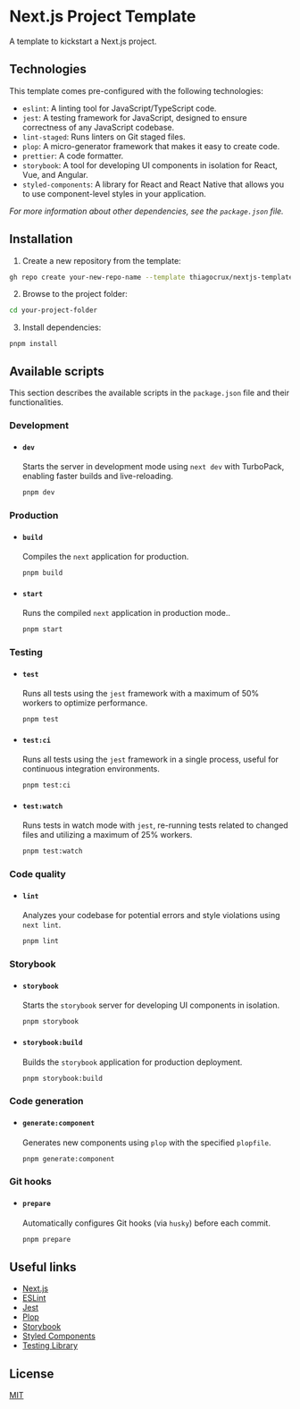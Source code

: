 # Next.js Project Template

A template to kickstart a Next.js project.

## Technologies

This template comes pre-configured with the following technologies:

- `eslint`: A linting tool for JavaScript/TypeScript code.
- `jest`: A testing framework for JavaScript, designed to ensure correctness of any JavaScript codebase.
- `lint-staged`: Runs linters on Git staged files.
- `plop`: A micro-generator framework that makes it easy to create code.
- `prettier`: A code formatter.
- `storybook`: A tool for developing UI components in isolation for React, Vue, and Angular.
- `styled-components`: A library for React and React Native that allows you to use component-level styles in your application.

_For more information about other dependencies, see the `package.json` file._

## Installation

1. Create a new repository from the template:

```bash
gh repo create your-new-repo-name --template thiagocrux/nextjs-template
```

2. Browse to the project folder:

```bash
cd your-project-folder
```

3. Install dependencies:

```
pnpm install
```

## Available scripts

This section describes the available scripts in the `package.json` file and their functionalities.

### Development

- #### `dev`

  Starts the server in development mode using `next dev` with TurboPack, enabling faster builds and live-reloading.

  ```bash
  pnpm dev
  ```

### Production

- #### `build`

  Compiles the `next` application for production.

  ```bash
  pnpm build
  ```

- #### `start`

  Runs the compiled `next` application in production mode..

  ```bash
  pnpm start
  ```

### Testing

- #### `test`

  Runs all tests using the `jest` framework with a maximum of 50% workers to optimize performance.

  ```bash
  pnpm test
  ```

- #### `test:ci`

  Runs all tests using the `jest` framework in a single process, useful for continuous integration environments.

  ```bash
  pnpm test:ci
  ```

- #### `test:watch`

  Runs tests in watch mode with `jest`, re-running tests related to changed files and utilizing a maximum of 25% workers.

  ```bash
  pnpm test:watch
  ```

### Code quality

- #### `lint`

  Analyzes your codebase for potential errors and style violations using `next lint`.

  ```bash
  pnpm lint
  ```

### Storybook

- #### `storybook`

  Starts the `storybook` server for developing UI components in isolation.

  ```bash
  pnpm storybook
  ```

- #### `storybook:build`

  Builds the `storybook` application for production deployment.

  ```bash
  pnpm storybook:build
  ```

### Code generation

- #### `generate:component`

  Generates new components using `plop` with the specified `plopfile`.

  ```bash
  pnpm generate:component
  ```

### Git hooks

- #### `prepare`

  Automatically configures Git hooks (via `husky`) before each commit.

  ```bash
  pnpm prepare
  ```

## Useful links

- [Next.js](https://nextjs.org/)
- [ESLint](https://eslint.org/)
- [Jest](https://jestjs.io/)
- [Plop](https://plopjs.com/)
- [Storybook](https://storybook.js.org/)
- [Styled Components](https://styled-components.com/)
- [Testing Library](https://testing-library.com/)

## License

[MIT](https://choosealicense.com/licenses/mit/)
